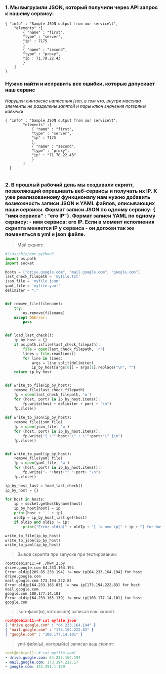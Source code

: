 
### 1. Мы выгрузили JSON, который получили через API запрос к нашему сервису:

    { "info" : "Sample JSON output from our service\t",
        "elements" :[
            { "name" : "first",
            "type" : "server",
            "ip" : 7175 
            }
            { "name" : "second",
            "type" : "proxy",
            "ip : 71.78.22.43
            }
        ]
    }

### Нужно найти и исправить все ошибки, которые допускает наш сервис

*Нарушен синтаксис написания json, в том что, внутри массива элементы не разделены запятой и пары ключ значения потеряны кавычки*

````
{ "info" : "Sample JSON output from our service\t",
        "elements" :[
            { "name" : "first",
            "type" : "server",
            "ip" : 7175 
            },
            { "name" : "second",
            "type" : "proxy",
            "ip" : "71.78.22.43"
            }
        ]
  }
	
````
### 2. В прошлый рабочий день мы создавали скрипт, позволяющий опрашивать веб-сервисы и получать их IP. К уже реализованному функционалу нам нужно добавить возможность записи JSON и YAML файлов, описывающих наши сервисы. Формат записи JSON по одному сервису: { "имя сервиса" : "его IP"}. Формат записи YAML по одному сервису: - имя сервиса: его IP. Если в момент исполнения скрипта меняется IP у сервиса - он должен так же поменяться в yml и json файле.

> Мой скрипт:
````python
#!/usr/bin/env python3
import os.path
import socket

hosts = ["drive.google.com", "mail.google.com", "google.com"]
last_check_filepath = 'myfile.txt'
json_file = 'myfile.json'
yaml_file = 'myfile.yaml'
delimiter = ";"


def remove_file(filename):
    try:
        os.remove(filename)
    except OSError:
        pass


def load_last_check():
    ip_by_host = {}
    if os.path.isfile(last_check_filepath):
        file = open(last_check_filepath, 'r')
        lines = file.readlines()
        for line in lines:
            args = line.split(delimiter)
            ip_by_host[args[0]] = args[1].replace("\n", "")
    return ip_by_host


def write_to_file(ip_by_host):
    remove_file(last_check_filepath)
    fp = open(last_check_filepath, 'w')
    for (host, port) in ip_by_host.items():
        fp.write(host + delimiter + port + "\n")
    fp.close()
    
def write_to_json(ip_by_host):
    remove_file(json_file)
    fp = open(json_file, 'w')
    for (host, port) in ip_by_host.items():
        fp.write("{ \""+host+"\" : \""+port+"\" }\n")
    fp.close()    


def write_to_yaml(ip_by_host):
    remove_file(yaml_file)
    fp = open(yaml_file, 'w')
    for (host, port) in ip_by_host.items():
        fp.write("- "+host+": "+port+ "\n")
    fp.close()   

ip_by_host_last = load_last_check()
ip_by_host = {}

for host in hosts:
    ip = socket.gethostbyname(host)
    ip_by_host[host] = ip
    print(host + ' ' + ip)
    oldIp = ip_by_host_last.get(host)
    if oldIp and oldIp != ip:
        print("Error oldip[" + oldIp + "] != new ip[" + ip + "] for host " + host)

write_to_file(ip_by_host)
write_to_json(ip_by_host)
write_to_yaml(ip_by_host)
````
> Вывод скрипта при запуске при тестировании:

````
root@debian11:~# ./hw4_2.py
drive.google.com 64.233.164.194
Error oldip[209.85.233.194] != new ip[64.233.164.194] for host drive.google.com
mail.google.com 173.194.222.83
Error oldip[64.233.165.83] != new ip[173.194.222.83] for host mail.google.com
google.com 108.177.14.101
Error oldip[64.233.165.139] != new ip[108.177.14.101] for host google.com
````

> json-файл(ы), который(е) записал ваш скрипт:

````json
root@debian11:~# cat myfile.json
{ "drive.google.com" : "64.233.164.194" }
{ "mail.google.com" : "173.194.222.83" }
{ "google.com" : "108.177.14.101" }
````

> yml-файл(ы), который(е) записал ваш скрипт:

````yaml
root@debian11:~# cat myfile.yaml
- drive.google.com: 64.233.164.194
- mail.google.com: 173.194.222.17
- google.com: 142.251.1.139
````

